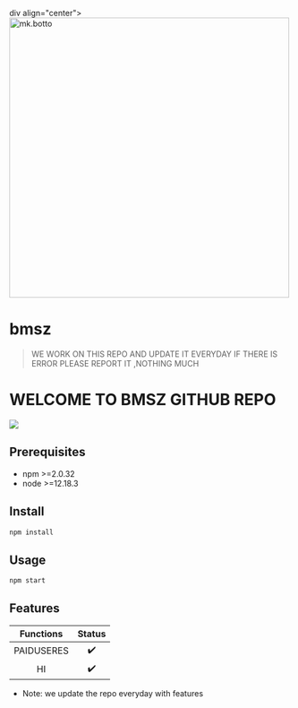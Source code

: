 div align="center">
<img src="https://1.bp.blogspot.com/-7khZSnoUEmg/YCtzkASn-kI/AAAAAAAABCQ/-7Loxqk1mqMm60WQKBLaixsp7SAzW_HmwCLcBGAsYHQ/s1921/PicsArt_02-16-12.47.33.jpg" alt="mk.botto" width="500" />


# bmsz

> WE WORK ON THIS REPO AND UPDATE IT EVERYDAY
> IF THERE IS ERROR PLEASE REPORT IT ,NOTHING MUCH

# WELCOME TO BMSZ GITHUB REPO


<p>
  <img src="https://camo.githubusercontent.com/4d098bb36bf96a8b9ec4821bec5866d86bca15b7/68747470733a2f2f696d672e736869656c64732e696f2f6e706d2f762f406f70656e2d77612f77612d6175746f6d6174652e7376673f636f6c6f723d677265656e" />
  
 
  </a>
</p>


## Prerequisites

- npm >=2.0.32
- node >=12.18.3

## Install

```sh
npm install
```

## Usage

```sh
npm start
```

## Features 

| Functions                     | Status |
|:-----------------------------:|:------:|
| PAIDUSERES                    | :heavy_check_mark: |
| HI          | :heavy_check_mark: |

* Note: we update the repo everyday with features
